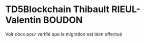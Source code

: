 # TD5Blockchain Thibault RIEUL- Valentin BOUDON
Voir docx pour verifié que la migration est bien effectué 
